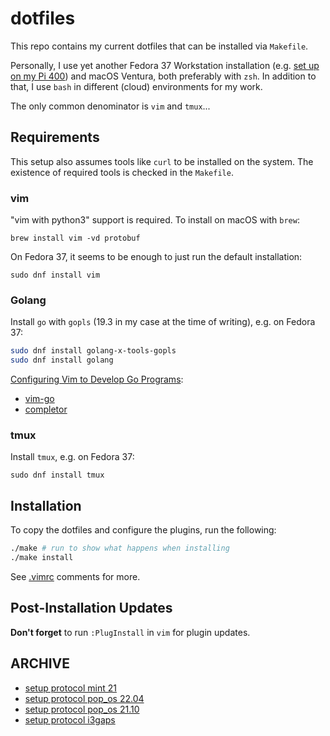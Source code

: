 # dotfiles

This repo contains my current dotfiles that can be installed via `Makefile`.

Personally, I use yet another Fedora 37 Workstation installation (e.g. [set up on my Pi 400](SETUP.md)) and macOS Ventura, both preferably with `zsh`. In addition to that, I use `bash` in different (cloud) environments for my work.

The only common denominator is `vim` and `tmux`...

## Requirements

This setup also assumes tools like `curl` to be installed on the system. The existence of required tools is checked in the `Makefile`.

### vim

"vim with python3" support is required. To install on macOS with `brew`:

`brew install vim -vd protobuf`

On Fedora 37, it seems to be enough to just run the default installation:

`sudo dnf install vim`

### Golang

Install `go` with `gopls` (19.3 in my case at the time of writing), e.g. on Fedora 37:

```bash
sudo dnf install golang-x-tools-gopls
sudo dnf install golang
```

[Configuring Vim to Develop Go Programs](https://medium.com/pragmatic-programmers/configuring-vim-to-develop-go-programs-e839641da4ac):

- [vim-go](https://github.com/fatih/vim-go)
- [completor](https://github.com/maralla/completor.vim)

### tmux

Install `tmux`, e.g. on Fedora 37:

`sudo dnf install tmux`

## Installation

To copy the dotfiles and configure the plugins, run the following:

```bash
./make # run to show what happens when installing
./make install
```

See [.vimrc](.vimrc) comments for more.

## Post-Installation Updates

**Don't forget** to run `:PlugInstall` in `vim` for plugin updates.

## ARCHIVE

- [setup protocol mint 21](archived/mint-21/SETUP.md)
- [setup protocol pop_os 22.04](archived/pop_os-22.04/SETUP.md)
- [setup protocol pop_os 21.10](archived/pop_os-21.10/SETUP.md)
- [setup protocol i3gaps](archived/i3gaps/SETUP.md)
